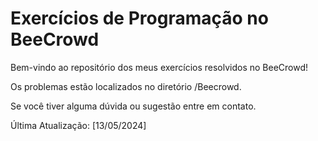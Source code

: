 
<h1>Exercícios de Programação no BeeCrowd</h1>

Bem-vindo ao repositório dos meus exercícios resolvidos no BeeCrowd!

Os problemas estão localizados no diretório /Beecrowd.

Se você tiver alguma dúvida ou sugestão entre em contato.

Última Atualização: [13/05/2024]
